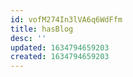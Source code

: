 ```yaml
---
id: vofM274In3lVA6q6WdFfm
title: hasBlog
desc: ''
updated: 1634794659203
created: 1634794659203
---
```





